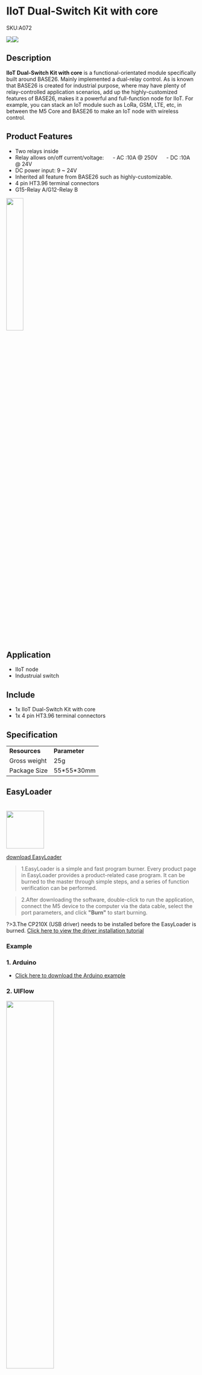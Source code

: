 # IIoT Dual-Switch Kit with core

<el-tag effect="plain">SKU:A072</el-tag>

<div class="product_pic"><img src="assets\img\product_pics\base\iiot_dual_switch kit_with_core\iiot_dual_switch kit_with_core_01.webp"><img src="assets\img\product_pics\base\iiot_dual_switch kit_with_core\iiot_dual_switch kit_with_core_02.webp"></div>

## Description

**IIoT Dual-Switch Kit with core** is a  functional-orientated module specifically built around BASE26.  Mainly implemented a dual-relay control. As is known that  BASE26 is created for industrial purpose, where may have plenty of relay-controlled application scenarios, add up the highly-customized features of BASE26, makes it a powerful and full-function node for IIoT. 
For example, you can stack an IoT module such as LoRa, GSM, LTE, etc, in between the M5 Core and BASE26 to make an IoT node with wireless control. 

## Product Features

- Two relays inside 
- Relay allows on/off current/voltage:
     - AC :10A @ 250V
     - DC :10A @ 24V
- DC power input: 9 ~ 24V
- Inherited all feature from BASE26 such as highly-customizable.
- 4 pin HT3.96 terminal connectors
- G15-Relay A/G12-Relay B

<img src="assets\img\product_pics\base\iiot_dual_switch kit_with_core\iiot_dual_switch kit_with_core_03.webp" width="30%" height="30%">

## Application 

- IIoT  node 
- Industruial switch

## Include

- 1x IIoT Dual-Switch Kit with core
- 1x 4 pin HT3.96 terminal connectors

## Specification

<table>
   <tr style="font-weight:bold">
      <td>Resources</td>
      <td>Parameter</td>
   </tr>
   <tr>
      <td>Gross weight</td>
      <td>25g</td>
   </tr>
   <tr>
      <td>Package Size</td>
      <td>55*55*30mm</td>
   </tr>
 </table>

## EasyLoader

<img src="https://m5stack.oss-cn-shenzhen.aliyuncs.com/image/EasyLoader_logo.webp" width="100px" style="margin-top:20px">

<a href="https://m5stack.oss-cn-shenzhen.aliyuncs.com/EasyLoader/Base/IIoT_Dual_Switch_Kit_with_core/EasyLoader_IIoT_Dual_Switch_Kit_with_core.exe"><el-button type="primary">download EasyLoader</el-button></a>

>1.EasyLoader is a simple and fast program burner. Every product page in EasyLoader provides a product-related case program. It can be burned to the master through simple steps, and a series of function verification can be performed.

>2.After downloading the software, double-click to run the application, connect the M5 device to the computer via the data cable, select the port parameters, and click **"Burn"** to start burning.

?>3.The CP210X (USB driver) needs to be installed before the EasyLoader is burned. [Click here to view the driver installation tutorial](en/related_documents/M5Burner#install-usb-driver)

### Example 

### 1. Arduino

- [Click here to download the Arduino example](https://github.com/m5stack/M5-ProductExampleCodes/tree/master/App/IIoT%20Dual)

### 2. UIFlow

<img src="assets/img/product_pics/base/iiot_dual_switch kit_with_core/IIOT_DUAL.webp" width="50%" height="50%">

## Video

<video width="500" height="500" controls>
    <source src="https://m5stack.oss-cn-shenzhen.aliyuncs.com/video/Product_example_video/Base/iiot_dual_switch%20kit_with_core.mp4" type="video/mp4" >
</video>


<script>

   var purchase_link = 'https://m5stack.com/products/iiot-dual-switch-kit-with-core';

   anchor_search(purchase_link);
   scrollFunc();

</script>

